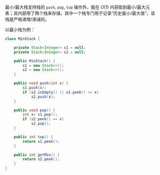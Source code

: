 最小/最大栈支持栈的 `push`, `pop`, `top` 操作外，能在 $O(1)$ 内获取到最小/最大元素；其内部用了两个栈来存储，其中一个栈专门用于记录“历史最小/最大值”，该栈是严格递增/递减的。

以最小栈为例：

```java
class MinStack {

    private Stack<Integer> s1 = null;
    private Stack<Integer> s2 = null;

    public MinStack() {
        s1 = new Stack<>();
        s2 = new Stack<>();
    }

    public void push(int x) {
        s1.push(x);
        if (s2.isEmpty() || s2.peek() >= x)
            s2.push(x);
    }

    public void pop() {
        int x= s1.pop();
        if (s2.peek() == x)
            s2.pop();
    }

    public int top() {
        return s1.peek();
    }

    public int getMin() {
        return s2.peek();
    }
}
```
